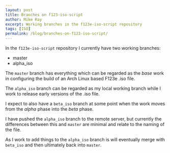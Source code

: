 ```yaml
---
layout: post
title: Branches on f123-iso-script
author: Mike Ray
excerpt: Working branches in the f123e-iso-script repository
tags: [ISO]
permalink: /blog/branches-on-f123-iso-script/
---
```


In the `f123e-iso-script` repository I currently have two working branches:

* master
* alpha_iso

The `master` branch has everything which can be regarded as the _base_ work in configuring the 
build of an Arch Linux based F123e .iso file.

The `alpha_iso` branch can be regarded as my local working branch while I work to release early 
versions of the .iso file.

I expect to also have a `beta_iso` branch at some point when the work moves from the _alpha_ phase 
into the _beta_ phase.

I have pushed the `alpha_iso` branch to the remote server, but currently the differences between 
this and `master` are minimal and relate to the naming of the file.

As I work to add things to the `alpha_iso` branch is will eventually merge with `beta_iso` and then 
ultimately back into `master`.



